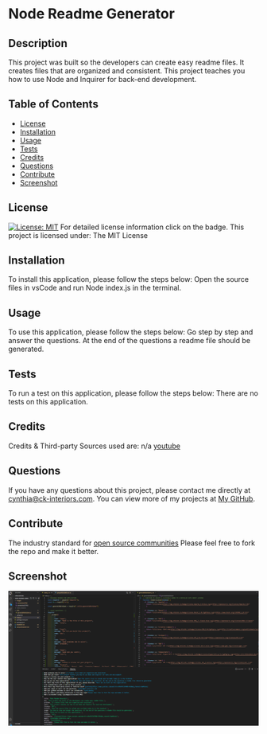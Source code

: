 # Node Readme Generator

## Description
This project was built so the developers can create easy readme files.
It creates files that are organized and consistent.
This project teaches you how to use Node and Inquirer for back-end development.

## Table of Contents
- [License](#license)
- [Installation](#installation)
- [Usage](#usage)
- [Tests](#tests)
- [Credits](#credits)
- [Questions](#questions)
- [Contribute](#contribute)
- [Screenshot](#Screenshot)

## License
[![License: MIT](https://img.shields.io/badge/License-MIT-yellow.svg)](https://opensource.org/licenses/MIT)
For detailed license information click on the badge. This project is licensed under: The MIT License

## Installation
To install this application, please follow the steps below:
Open the source files in vsCode and run Node index.js in the terminal.

## Usage
To use this application, please follow the steps below:
Go step by step and answer the questions. At the end of the questions a readme file should be generated.

## Tests
To run a test on this application, please follow the steps below:
There are no tests on this application.

## Credits
Credits & Third-party Sources used are:
n/a
[youtube](https://www.youtube.com/watch?v=xMoAZVIiGT0&t=58s&ab_channel=SamMeske)

## Questions
If you have any questions about this project, please contact me directly at cynthia@ck-interiors.com. 
You can view more of my projects at [My GitHub](https://github.com/CynthiaGodoy).

## Contribute
The industry standard for [open source communities](https://www.contributor-covenant.org/)
Please feel free to fork the repo and make it better.

## Screenshot
![](images/screenshot.PNG)
